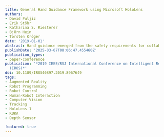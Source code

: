 ```yaml
---
title: General Hand Guidance Framework using Microsoft HoloLens
authors:
- David Puljiz
- Erik Stöhr
- Katharina S. Riesterer
- Björn Hein
- Torsten Kröger
date: '2019-01-01'
abstract: Hand guidance emerged from the safety requirements for collaborative robots, namely possessing joint-torque sensors. Since then it has proven to be a powerful tool for easy trajectory programming, allowing lay-users to reprogram robots intuitively. Going beyond, a robot can learn tasks by user demonstrations through kinesthetic teaching, enabling robots to generalise tasks and further reducing the need for reprogramming. However, hand guidance is still mostly relegated to collaborative robots. Here we propose a method that does not require any sensors on the robot or in the robot cell, by using a Microsoft HoloLens augmented reality head mounted display. We reference the robot using a registration algorithm to match the robot model to the spatial mesh. The in-built hand tracking and localisation capabilities are then used to calculate the position of the hands relative to the robot. By decomposing the hand movements into orthogonal rotations and propagating it down through the kinematic chain, we achieve a generalised hand guidance without the need to build a dynamic model of the robot itself. We tested our approach on a commonly used industrial manipulator, the KUKA KR-5.
publishDate: '2025-03-07T08:06:47.455460Z'
publication_types:
- paper-conference
publication: '*2019 IEEE/RSJ International Conference on Intelligent Robots and Systems
  (IROS)*'
doi: 10.1109/IROS40897.2019.8967649
tags:
- Augmented Reality
- Robot Programming
- Robot Control
- Human-Robot Interaction
- Computer Vision
- Tracking
- HoloLens 1
- KUKA
- Depth Sensor

featured: true
---
```

